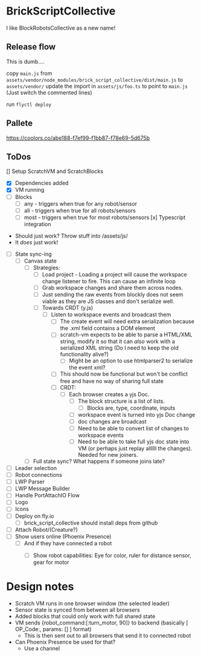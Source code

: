 # BrickScriptCollective

I like BlockRobotsCollective as a new name!

## Release flow
This is dumb....

copy `main.js` from `assets/vendor/node_modules/brick_script_collective/dist/main.js` to `assets/vendor/`
update the import in `assets/js/foo.ts` to point to `main.js` (Just switch the commented lines)

run `flyctl deploy`

## Pallete

https://coolors.co/abe188-f7ef99-f1bb87-f78e69-5d675b

## ToDos
[] Setup ScratchVM and ScratchBlocks
  - [x] Dependencies added
  - [x] VM running
  - [ ] Blocks
    - [ ] any - triggers when true for any robot/sensor
    - [ ] all - triggers when true for all robots/sensors
    - [ ] most - triggers when true for most robots/sensors
[x] Typescript integration 
  - Should just work? Throw stuff into /assets/js/
  - It _does_ just work!
- [ ] State sync-ing
  - [ ] Canvas state
    - [ ] Strategies:
      - [ ] Load project - Loading a project will cause the workspace change listener to fire. This can cause an infinite loop
      - [ ] Grab workspace changes and share them across nodes.
      - [ ] Just sending the raw events from blockly does not seem viable as they are JS classes and don't serialize well.
      - [ ] Towards CRDT (y.js)
        - [ ] Listen to workspace events and broadcast them
          - [ ] The create event will need extra serialization because the .xml field contains a DOM element
          - [ ] scratch-vm expects to be able to parse a HTML/XML string, modify it so that it can _also_ work with a serialized XML string (Do I need to keep the old functionality alive?)
            - [ ] Might be an option to use htmlparser2 to serialize the event xml?
          - [ ] This should now be functional but won't be conflict free and have no way of sharing full state
          - [ ] CRDT:
            - [ ] Each browser creates a yjs Doc. 
              - [ ] The block structure is a list of lists. 
                - [ ] Blocks are, type, coordinate, inputs
              - [ ] workspace event is turned into yjs Doc change
              - [ ] doc changes are broadcast
              - [ ] Need to be able to convert list of changes to workspace events
              - [ ] Need to be able to take full yjs doc state into VM (or perhaps just replay allllll the changes). Needed for new joiners. 
    - [ ] Full state sync? What happens if someone joins late?
- [ ] Leader selection
- [ ] Robot connections
- [ ] LWP Parser
- [ ] LWP Message Builder
- [ ] Handle PortAttachIO Flow
- [ ] Logo
- [ ] Icons
- [ ] Deploy on fly.io
  - [ ] brick_script_collective should install deps from github
- [ ] Attach Robot/(Creature?)
- [ ] Show users online (Phoenix Presence)
  - [ ] And if they have connected a robot
    - [ ] Show robot capabilities: Eye for color, ruler for distance sensor, gear for motor


# Design notes

- Scratch VM runs in one browser window (the selected leader)
- Sensor state is synced from between all browsers
- Added blocks that could only work with full shared state
- VM sends {robot_command:[:turn_motor, 90]} to backend (basically [ OP_Code:, params: [] ] format)
  - This is then sent out to all browsers that send it to connected robot
- Can Phoenix Presence be used for that?
  - Use a channel
